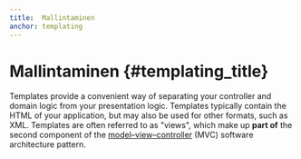 ```yaml
---
title:  Mallintaminen
anchor: templating
---
```


# Mallintaminen {#templating_title}

Templates provide a convenient way of separating your controller and domain logic from your presentation logic.
Templates typically contain the HTML of your application, but may also be used for other formats, such as XML.
Templates are often referred to as "views", which make up **part of** the second component of the
[model–view–controller](/pages/Design-Patterns.html#model-view-controller) (MVC) software architecture pattern.